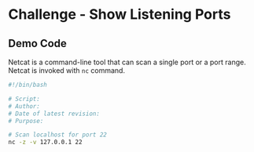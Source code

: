 # Challenge - Show Listening Ports

## Demo Code

Netcat is a command-line tool that can scan a single port or a port range. Netcat is invoked with `nc` command.

```bash
#!/bin/bash

# Script:                       
# Author:                       
# Date of latest revision:      
# Purpose:     

# Scan localhost for port 22
nc -z -v 127.0.0.1 22
```

